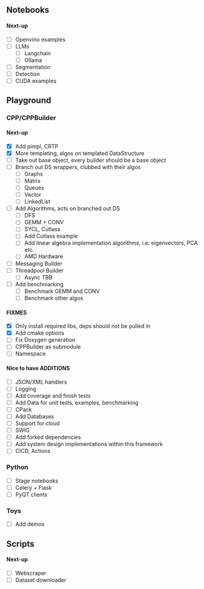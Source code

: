 ## Notebooks

#### Next-up
- [ ] Openvino examples
- [ ] LLMs
    - [ ] Langchain
    - [ ] Ollama
- [ ] Segmentation
- [ ] Detection
- [ ] CUDA examples

## Playground

### CPP/CPPBuilder

#### Next-up
- [x] Add pimpl, CRTP
- [x] More templating, algos on templated DataStructure
- [ ] Take out base object, every builder should be a base object
- [ ] Branch out DS wrappers, clubbed with their algos 
    - [ ] Graphs 
    - [ ] Matrix
    - [ ] Queues 
    - [ ] Vector
    - [ ] LinkedList
- [ ] Add Algorithms, acts on branched out DS
    - [ ] DFS
    - [ ] GEMM + CONV
    - [ ] SYCL, Cutlass
    - [ ] Add Cutlass example
    - [ ] Add linear algebra implementation algorithms, i.e: eigenvectors, PCA etc.
    - [ ] AMD Hardware
- [ ] Messaging Builder
- [ ] Threadpool Builder
    - [ ] Async TBB
- [ ] Add benchmarking
  - [ ] Benchmark GEMM and CONV
  - [ ] Benchmark other algos

#### FIXMES
- [x] Only install required libs, deps should not be pulled in
- [x] Add cmake options
- [ ] Fix Doxygen generation
- [ ] CPPBuilder as submodule
- [ ] Namespace

#### Nice to have ADDITIONS
- [ ] JSON/XML handlers
- [ ] Logging
- [ ] Add coverage and finish tests
- [ ] Add Data for unit tests, examples, benchmarking
- [ ] CPack
- [ ] Add Databases
- [ ] Support for cloud
- [ ] SWIG
- [ ] Add forked dependencies
- [ ] Add system design implementations within this framework
- [ ] CICD, Actions

### Python
- [ ] Stage notebooks
- [ ] Celery + Flask
- [ ] PyQT clients

### Toys
- [ ] Add demos

## Scripts
#### Next-up
- [ ] Webscraper
- [ ] Dataset downloader